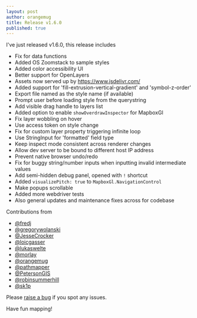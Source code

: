 ```yaml
---
layout: post
author: orangemug
title: Release v1.6.0
published: true
---
```

I've just released v1.6.0, this release includes

 - Fix for data functions
 - Added OS Zoomstack to sample styles
 - Added color accessibility UI
 - Better support for OpenLayers
 - Assets now served up by <https://www.jsdelivr.com/>
 - Added support for 'fill-extrusion-vertical-gradient' and 'symbol-z-order'
 - Export file named as the style name (if available)
 - Prompt user before loading style from the querystring
 - Add visible drag handle to layers list
 - Added option to enable `showOverdrawInspector` for MapboxGl
 - Fix layer wobbling on hover
 - Use access token on style change
 - Fix for custom layer property triggering infinite loop
 - Use StringInput for 'formatted' field type
 - Keep inspect mode consistent across renderer changes
 - Allow dev server to be bound to different host IP address
 - Prevent native browser undo/redo
 - Fix for buggy string/number inputs when inputting invalid intermediate values
 - Add semi-hidden debug panel, opened with `!` shortcut
 - Added `visualizePitch: true` to `MapboxGl.NavigationControl`
 - Make popups scrollable
 - Added more webdriver tests
 - Also general updates and maintenance fixes across for codebase

Contributions from 

 - [@fredj](https://github.com/fredj)
 - [@gregorywolanski](https://github.com/gregorywolanski)
 - [@JesseCrocker](https://github.com/JesseCrocker)
 - [@loicgasser](https://github.com/loicgasser)
 - [@lukaswelte](https://github.com/lukaswelte)
 - [@morlay](https://github.com/morlay)
 - [@orangemug](https://github.com/orangemug)
 - [@pathmapper](https://github.com/pathmapper)
 - [@PetersonGIS](https://github.com/PetersonGIS)
 - [@robinsummerhill](https://github.com/robinsummerhill)
 - [@sk1p](https://github.com/sk1p)

Please [raise a bug](https://github.com/maputnik/editor/issues) if you spot any issues.

Have fun mapping!

